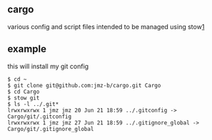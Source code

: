 cargo
-----

various config and script files intended to be managed using stow[1]

example
-------

this will install my git config
```
$ cd ~
$ git clone git@github.com:jmz-b/cargo.git Cargo
$ cd Cargo
$ stow git
$ ls -l ../.git*
lrwxrwxrwx 1 jmz jmz 20 Jun 21 18:59 ../.gitconfig -> Cargo/git/.gitconfig
lrwxrwxrwx 1 jmz jmz 27 Jun 21 18:59 ../.gitignore_global -> Cargo/git/.gitignore_global

```

[1]: https://www.gnu.org/software/stow/
